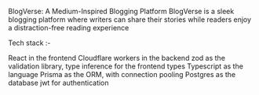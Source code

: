 BlogVerse: A Medium-Inspired Blogging Platform
BlogVerse is a sleek blogging platform where writers can share their stories while readers enjoy a distraction-free reading experience

Tech stack :-

React in the frontend
Cloudflare workers in the backend
zod as the validation library, type inference for the frontend types
Typescript as the language
Prisma as the ORM, with connection pooling
Postgres as the database
jwt for authentication

